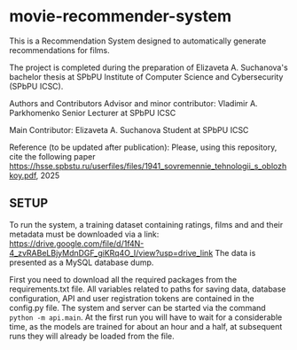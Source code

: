 # movie-recommender-system

This is a Recommendation System designed to automatically generate recommendations for films. 

The project is completed during the preparation of Elizaveta A. Suchanova's bachelor thesis at SPbPU Institute of Computer Science and Cybersecurity (SPbPU ICSC).


Authors and Contributors
Advisor and minor contributor: Vladimir A. Parkhomenko Senior Lecturer at SPbPU ICSC

Main Contributor: Elizaveta A. Suchanova Student at SPbPU ICSC

Reference (to be updated after publication):
Please, using this repository, cite the following paper https://hsse.spbstu.ru/userfiles/files/1941_sovremennie_tehnologii_s_oblozhkoy.pdf, 2025

## SETUP

To run the system, a training dataset containing ratings, films and and their metadata must be downloaded via a link: https://drive.google.com/file/d/1f4N-4_zvRABeLBjyMdnDGF_giKRq4O_I/view?usp=drive_link
The data is presented as a MySQL database dump.

First you need to download all the required packages from the requirements.txt file.
All variables related to paths for saving data, database configuration, API and user registration tokens are contained in the config.py file.
The system and server can be started via the command `python -m api.main`.
At the first run you will have to wait for a considerable time, as the models are trained for about an hour and a half, at subsequent runs they will already be loaded from the file.

